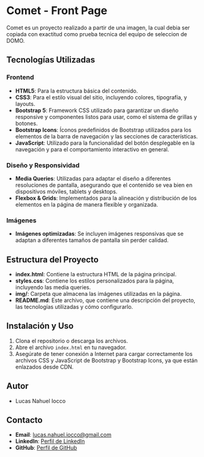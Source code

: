 # Comet - Front Page

Comet es un proyecto realizado a partir de una imagen, la cual debia ser copiada con exactitud como prueba tecnica del equipo de seleccion de DOMO.

## Tecnologías Utilizadas

### Frontend
- **HTML5**: Para la estructura básica del contenido.
- **CSS3**: Para el estilo visual del sitio, incluyendo colores, tipografía, y layouts.
- **Bootstrap 5**: Framework CSS utilizado para garantizar un diseño responsive y componentes listos para usar, como el sistema de grillas y botones.
- **Bootstrap Icons**: Íconos predefinidos de Bootstrap utilizados para los elementos de la barra de navegación y las secciones de características.
- **JavaScript**: Utilizado para la funcionalidad del botón desplegable en la navegación y para el comportamiento interactivo en general.

### Diseño y Responsividad
- **Media Queries**: Utilizadas para adaptar el diseño a diferentes resoluciones de pantalla, asegurando que el contenido se vea bien en dispositivos móviles, tablets y desktops.
- **Flexbox & Grids**: Implementados para la alineación y distribución de los elementos en la página de manera flexible y organizada.

### Imágenes
- **Imágenes optimizadas**: Se incluyen imágenes responsivas que se adaptan a diferentes tamaños de pantalla sin perder calidad.

## Estructura del Proyecto
- **index.html**: Contiene la estructura HTML de la página principal.
- **styles.css**: Contiene los estilos personalizados para la página, incluyendo las media queries.
- **img/**: Carpeta que almacena las imágenes utilizadas en la página.
- **README.md**: Este archivo, que contiene una descripción del proyecto, las tecnologías utilizadas y cómo configurarlo.

## Instalación y Uso
1. Clona el repositorio o descarga los archivos.
2. Abre el archivo `index.html` en tu navegador.
3. Asegúrate de tener conexión a Internet para cargar correctamente los archivos CSS y JavaScript de Bootstrap y Bootstrap Icons, ya que están enlazados desde CDN.

## Autor
- Lucas Nahuel Iocco

## Contacto
- **Email**: lucas.nahuel.iocco@gmail.com
- **LinkedIn**: [Perfil de LinkedIn](https://www.linkedin.com/in/lucas-iocco-b81394181/)
- **GitHub**: [Perfil de GitHub](https://github.com/Lucasiocco)
